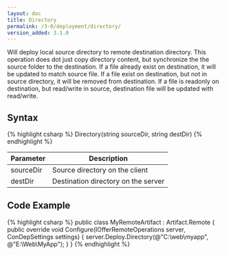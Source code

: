 ```yaml
---
layout: doc
title: Directory
permalink: /3-0/deployment/directory/
version_added: 3.1.0
---
```


Will deploy local source directory to remote destination directory. This operation does dot just copy directory content, but synchronize the the source folder to the destination. If a file already exist on destination, it will be updated to match source file. If a file exist on destination, but not in source directory, it will be removed from destination. If a file is readonly on destination, but read/write in source, destination file will be updated with read/write.

## Syntax

{% highlight csharp %}
Directory(string sourceDir, string destDir)
{% endhighlight %}

<table>
	<thead>
		<tr>
			<th>Parameter</th>
			<th>Description</th>
		</tr>
	</thead>
	<tbody>
		<tr>
			<td>sourceDir</td>
			<td>Source directory on the client</td>
		</tr>
		<tr>
			<td>destDir</td>
			<td>Destination directory on the server</td>
		</tr>
	</tbody>
</table>

## Code Example

{% highlight csharp %}
public class MyRemoteArtifact : Artifact.Remote
{
  public override void Configure(IOfferRemoteOperations server, ConDepSettings settings)
  {
    server.Deploy.Directory(@"C:\web\myapp", @"E:\Web\MyApp");
  }
}
{% endhighlight %}
